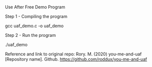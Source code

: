 Use After Free Demo Program

Step 1 - Compiling the program

gcc uaf_demo.c -o uaf_demo

Step 2 - Run the program

./uaf_demo

Reference and link to original repo:
Rory. M. (2020) you-me-and-uaf [Repository name]. Github. https://github.com/roddux/you-me-and-uaf